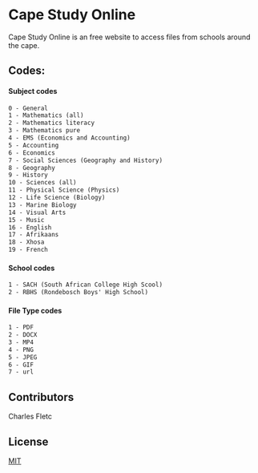 # Cape Study Online

Cape Study Online is an free website to access files from schools around the cape.

## Codes:

#### Subject codes

```txt
0 - General
1 - Mathematics (all)
2 - Mathematics literacy
3 - Mathematics pure
4 - EMS (Economics and Accounting)
5 - Accounting
6 - Economics
7 - Social Sciences (Geography and History)
8 - Geography
9 - History
10 - Sciences (all)
11 - Physical Science (Physics)
12 - Life Science (Biology)
13 - Marine Biology
14 - Visual Arts
15 - Music
16 - English
17 - Afrikaans
18 - Xhosa
19 - French

```

#### School codes

```txt
1 - SACH (South African College High Scool)
2 - RBHS (Rondebosch Boys' High School)

```

#### File Type codes

```txt
1 - PDF
2 - DOCX
3 - MP4
4 - PNG
5 - JPEG
6 - GIF
7 - url

```


## Contributors

Charles Fletc

## License

[MIT](https://choosealicense.com/licenses/mit/)